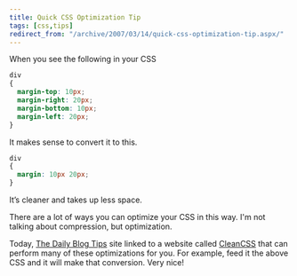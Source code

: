 ```yaml
---
title: Quick CSS Optimization Tip
tags: [css,tips]
redirect_from: "/archive/2007/03/14/quick-css-optimization-tip.aspx/"
---
```


When you see the following in your CSS

```css
div
{
  margin-top: 10px;
  margin-right: 20px;
  margin-bottom: 10px;
  margin-left: 20px;
}
```

It makes sense to convert it to this.

```css
div
{
  margin: 10px 20px;
}
```

It’s cleaner and takes up less space.

There are a lot of ways you can optimize your CSS in this way. I'm not
talking about compression, but optimization.

Today, [The Daily Blog
Tips](http://www.dailyblogtips.com/speed-up-your-site-optimize-your-css/ "The Daily Blog Tips")
site linked to a website called
[CleanCSS](http://www.cleancss.com/ "CleanCSS - Optimize your CSS") that
can perform many of these optimizations for you. For example, feed it
the above CSS and it will make that conversion. Very nice!

